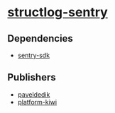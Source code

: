 # [structlog-sentry](https://pypi.org/project/structlog-sentry)

## Dependencies
- [sentry-sdk](packages/s/sentry-sdk.md)



## Publishers
- [paveldedik](https://pypi.org/user/paveldedik)
- [platform-kiwi](https://pypi.org/user/platform-kiwi)

